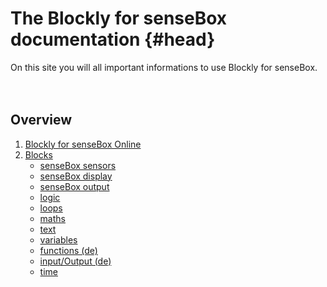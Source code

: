 # The Blockly for senseBox documentation {#head}
<div class="description">
On this site you will all important informations to use Blockly for senseBox.
</div>
<div class="line">
    <br>
    <br>
</div>

## Overview

1. [Blockly for senseBox Online](overview/blockly_online.md)
2. [Blocks](blocks/README.md) 
    * [senseBox sensors](blocks/sensebox_sensors.md)
    * [senseBox display](blocks/sensebox_display.md)
    * [senseBox output](blocks/sensebox_output.md)
    * [logic](blocks/logic.md)
    * [loops](blocks/loops.md)
    * [maths](blocks/maths.md)
    * [text](blocks/text.md)
    * [variables](blocks/variables.md)
    * [functions (de)](blocks/functions.md)
    * [input/Output (de)](blocks/io.md)
    * [time](/blocks/time.md)


